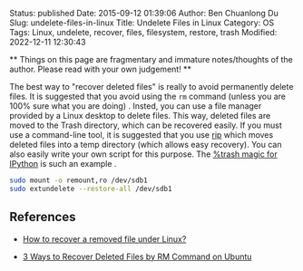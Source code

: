 Status: published
Date: 2015-09-12 01:39:06
Author: Ben Chuanlong Du
Slug: undelete-files-in-linux
Title: Undelete Files in Linux
Category: OS
Tags: Linux, undelete, recover, files, filesystem, restore, trash
Modified: 2022-12-11 12:30:43

**
Things on this page are
fragmentary and immature notes/thoughts of the author.
Please read with your own judgement!
**

The best way to "recover deleted files"
is really to avoid permanently delete files.
It is suggested that you avoid using the `rm` command
(unless you are 100% sure what you are doing)
.
Insted,
you can use a file manager provided by a Linux desktop to delete files.
This way, 
deleted files are moved to the Trash directory,
which can be recovered easily.
If you must use a command-line tool,
it is suggested that you use 
[rip](https://github.com/nivekuil/rip)
which moves deleted files into a temp directory 
(which allows easy recovery).
You can also easily write your own script for this purpose.
The 
[%trash magic for IPython](https://github.com/legendu-net/icon/blob/dev/utils/data/ipython/startup.ipy#L111)
is such an example
.

```bash
sudo mount -o remount,ro /dev/sdb1
sudo extundelete --restore-all /dev/sdb1 
```

## References

- [How to recover a removed file under Linux?](https://superuser.com/questions/150027/how-to-recover-a-removed-file-under-linux)

- [3 Ways to Recover Deleted Files by RM Command on Ubuntu](https://recoverit.wondershare.com/file-recovery/recover-deleted-files-by-rm-command-on-ubuntu.html)

